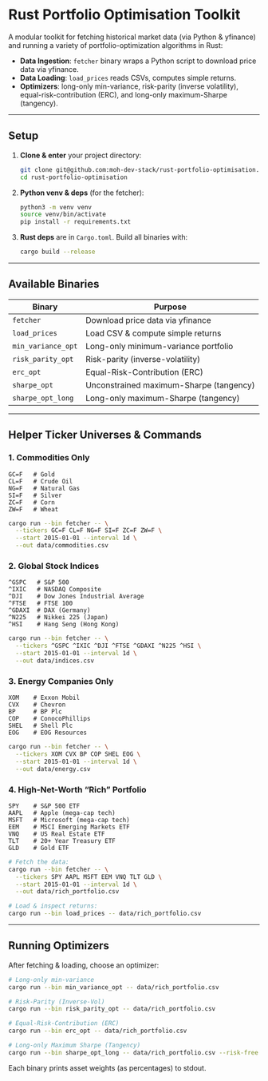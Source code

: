 # Rust Portfolio Optimisation Toolkit

A modular toolkit for fetching historical market data (via Python & yfinance) and running a variety of portfolio-optimization algorithms in Rust:

- **Data Ingestion**: `fetcher` binary wraps a Python script to download price data via yfinance.  
- **Data Loading**: `load_prices` reads CSVs, computes simple returns.  
- **Optimizers**: long-only min-variance, risk-parity (inverse volatility), equal-risk-contribution (ERC), and long-only maximum-Sharpe (tangency).

---

## Setup

1. **Clone & enter** your project directory:
   ```bash
   git clone git@github.com:moh-dev-stack/rust-portfolio-optimisation.git
   cd rust-portfolio-optimisation
   ```

2. **Python venv & deps** (for the fetcher):
   ```bash
   python3 -m venv venv
   source venv/bin/activate
   pip install -r requirements.txt
   ```

3. **Rust deps** are in `Cargo.toml`. Build all binaries with:
   ```bash
   cargo build --release
   ```

---

## Available Binaries

| Binary                | Purpose                                   |
|-----------------------|-------------------------------------------|
| `fetcher`             | Download price data via yfinance          |
| `load_prices`         | Load CSV & compute simple returns         |
| `min_variance_opt`    | Long-only minimum-variance portfolio      |
| `risk_parity_opt`     | Risk-parity (inverse-volatility)          |
| `erc_opt`             | Equal-Risk-Contribution (ERC)             |
| `sharpe_opt`          | Unconstrained maximum-Sharpe (tangency)   |
| `sharpe_opt_long`     | Long-only maximum-Sharpe (tangency)       |

---

## Helper Ticker Universes & Commands

### 1. Commodities Only
```text
GC=F   # Gold
CL=F   # Crude Oil
NG=F   # Natural Gas
SI=F   # Silver
ZC=F   # Corn
ZW=F   # Wheat
```
```bash
cargo run --bin fetcher -- \
  --tickers GC=F CL=F NG=F SI=F ZC=F ZW=F \
  --start 2015-01-01 --interval 1d \
  --out data/commodities.csv
```

### 2. Global Stock Indices
```text
^GSPC   # S&P 500
^IXIC   # NASDAQ Composite
^DJI    # Dow Jones Industrial Average
^FTSE   # FTSE 100
^GDAXI  # DAX (Germany)
^N225   # Nikkei 225 (Japan)
^HSI    # Hang Seng (Hong Kong)
```
```bash
cargo run --bin fetcher -- \
  --tickers ^GSPC ^IXIC ^DJI ^FTSE ^GDAXI ^N225 ^HSI \
  --start 2015-01-01 --interval 1d \
  --out data/indices.csv
```

### 3. Energy Companies Only
```text
XOM    # Exxon Mobil
CVX    # Chevron
BP     # BP Plc
COP    # ConocoPhillips
SHEL   # Shell Plc
EOG    # EOG Resources
```
```bash
cargo run --bin fetcher -- \
  --tickers XOM CVX BP COP SHEL EOG \
  --start 2015-01-01 --interval 1d \
  --out data/energy.csv
```

### 4. High-Net-Worth “Rich” Portfolio
```text
SPY    # S&P 500 ETF
AAPL   # Apple (mega-cap tech)
MSFT   # Microsoft (mega-cap tech)
EEM    # MSCI Emerging Markets ETF
VNQ    # US Real Estate ETF
TLT    # 20+ Year Treasury ETF
GLD    # Gold ETF
```
```bash
# Fetch the data:
cargo run --bin fetcher -- \
  --tickers SPY AAPL MSFT EEM VNQ TLT GLD \
  --start 2015-01-01 --interval 1d \
  --out data/rich_portfolio.csv

# Load & inspect returns:
cargo run --bin load_prices -- data/rich_portfolio.csv
```

---

## Running Optimizers

After fetching & loading, choose an optimizer:

```bash
# Long-only min-variance
cargo run --bin min_variance_opt -- data/rich_portfolio.csv

# Risk-Parity (Inverse-Vol)
cargo run --bin risk_parity_opt -- data/rich_portfolio.csv

# Equal-Risk-Contribution (ERC)
cargo run --bin erc_opt -- data/rich_portfolio.csv

# Long-only Maximum Sharpe (Tangency)
cargo run --bin sharpe_opt_long -- data/rich_portfolio.csv --risk-free 0.02
```

Each binary prints asset weights (as percentages) to stdout.




